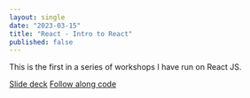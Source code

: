 ```yaml
---
layout: single
date: "2023-03-15"
title: "React - Intro to React"
published: false
---
```


This is the first in a series of workshops I have run on React JS.

[Slide deck](/workshop-react-intro-to-react)
[Follow along code](https://github.com/themitchell/workshop-react-intro-to-react-project-files)
